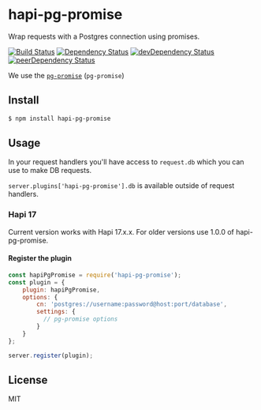 # hapi-pg-promise

Wrap requests with a Postgres connection using promises.

[![Build Status](https://travis-ci.org/dszczyt/hapi-pg-promise.svg?branch=master)](https://travis-ci.org/dszczyt/hapi-pg-promise)
[![Dependency Status](https://david-dm.org/dszczyt/hapi-pg-promise.svg?style=flat)](https://david-dm.org/dszczyt/hapi-pg-promise)
[![devDependency Status](https://david-dm.org/dszczyt/hapi-pg-promise/dev-status.svg?style=flat)](https://david-dm.org/dszczyt/hapi-pg-promise#info=devDependencies)
[![peerDependency Status](https://david-dm.org/dszczyt/hapi-pg-promise/peer-status.svg?style=flat)](https://david-dm.org/dszczyt/hapi-pg-promise#info=peerDependencies)

We use the [`pg-promise`](https://github.com/vitaly-t/pg-promise) (`pg-promise`)


## Install

```bash
$ npm install hapi-pg-promise
```

## Usage

In your request handlers you'll have access to `request.db` which you
can use to make DB requests.

`server.plugins['hapi-pg-promise'].db` is available outside of request
handlers.

### Hapi 17

Current version works with Hapi 17.x.x. For older versions use 1.0.0 of hapi-pg-promise.

#### Register the plugin

```js
const hapiPgPromise = require('hapi-pg-promise');
const plugin = {
    plugin: hapiPgPromise,
    options: {
        cn: 'postgres://username:password@host:port/database',
        settings: {
          // pg-promise options
        }
    }
};

server.register(plugin);
```

## License

MIT
